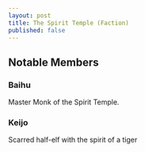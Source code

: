 ```yaml
---
layout: post
title: The Spirit Temple (Faction)
published: false
---
```


## Notable Members

### Baihu

Master Monk of the Spirit Temple.

### Keijo

Scarred half-elf with the spirit of a tiger
